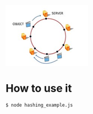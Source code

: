 ![](https://github.com/YYSU/system-expert-system-design/blob/main/11.%20Hashing/Consistent_hashing.jpg?raw=true)

# How to use it
```
$ node hashing_example.js
```


